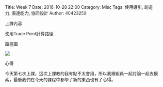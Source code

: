 Title: Week 7
Date: 2016-10-28 22:00
Category: Misc
Tags: 使用導引, 創造力, 表達能力, 協同設計
Author: 40423250

上課內容

<!-- PELICAN_END_SUMMARY -->


<p>使用Trace Point計算路徑<p>


<p>路徑圖</p>
<a><img src="../photo/Trace Point.PNG" /></a>



心得

今天第七次上課，這次上課教的我有點不太會用，所以我跟組員一起討論一起去摸索，最後我們在今天的課程中都學了新的東西也有了心得。


